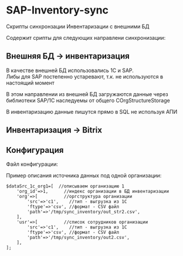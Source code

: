 # SAP-Inventory-sync
Скрипты синхронзации Инвентаризации с внешними БД

Содержит срипты для следующих направлени синхронизации:
## Внешняя БД -> инвентаризация  
В качестве внешней БД использовались 1С и SAP.  
Либы для SAP постепенно устаревают, т.к. не используются в настоящий момент  

В этом направлении из внешней БД загружаются данные через библиотеки SAP/1C наследуемы от общего COrgStructureStorage  

В инвентаризацию данные пишутся прямо в SQL не используя АПИ

## Инвентаризация -> Bitrix

## Конфигурация
Файл конфигурации:  

Пример описания источника данных под одной организации:  
```
$dataSrc_1c_org1=[  //описываем организацию 1
	'org_id'=>1,      //индекс организации в БД инвентаризации
	'org'=>[          //оргструктура организации
		'src'=>'c1',    //тип - выгрузка из 1C 
		'ftype'=>'csv', //формат - CSV файл
		'path'=>'/tmp/sync_inventory/out_str2.csv',
	],
	'usr'=>[          //список сотрудников организации
		'src'=>'c1',    //тип - выгрузка из 1С
		'ftype'=>'csv', //формат - CSV файл
		'path'=>'/tmp/sync_inventory/out2.csv',
	],
];
```
